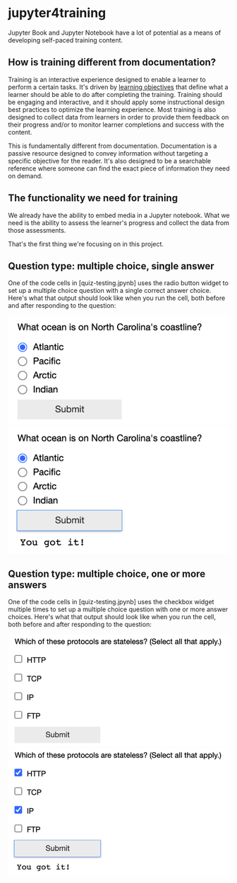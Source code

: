 # jupyter4training

Jupyter Book and Jupyter Notebook have a lot of potential as a means of developing self-paced training content.

## How is training different from documentation?

Training is an interactive experience designed to enable a learner to perform a certain tasks. It's driven by [learning objectives](https://www.cmu.edu/teaching/designteach/design/learningobjectives.html) that define what a learner should be able to do after completing the training. Training should be engaging and interactive, and it should apply some instructional design best practices to optimize the learning experience. Most training is also designed to collect data from learners in order to provide them feedback on their progress and/or to monitor learner completions and success with the content.

This is fundamentally different from documentation. Documentation is a passive resource designed to convey information without targeting a specific objective for the reader. It's also designed to be a searchable reference where someone can find the exact piece of information they need on demand.

## The functionality we need for training

We already have the ability to embed media in a Jupyter notebook. What we need is the ability to assess the learner's progress and collect the data from those assessments.

That's the first thing we're focusing on in this project.

## Question type: multiple choice, single answer

One of the code cells in [quiz-testing.jpynb] uses the radio button widget to set up a multiple choice question with a single correct answer choice. Here's what that output should look like when you run the cell, both before and after responding to the question:

<img src="images/jupyter-question-multiplechoicesingleanswer.png">

<img src="images/jupyter-question-multiplechoicesingleanswer-result.png">

## Question type: multiple choice, one or more answers

One of the code cells in [quiz-testing.jpynb] uses the checkbox widget multiple times to set up a multiple choice question with one or more answer choices. Here's what that output should look like when you run the cell, both before and after responding to the question:

<img src="images/jupyter-question-multiplechoicemultipleanswer.png">

<img src="images/jupyter-question-multiplechoicemultipleanswer-result.png">
